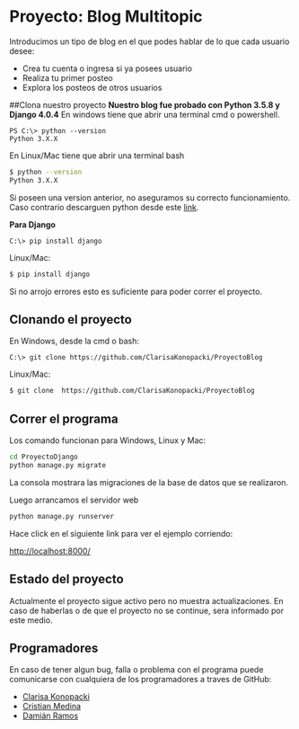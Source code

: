 # Proyecto: Blog Multitopic

Introducimos un tipo de blog en el que podes hablar de lo que cada usuario desee:
- Crea tu cuenta o ingresa si ya posees usuario
- Realiza tu primer posteo
- Explora los posteos de otros usuarios

##Clona nuestro proyecto
**Nuestro blog fue probado con Python 3.5.8 y Django 4.0.4**
En windows tiene que abrir una terminal cmd o powershell.

```PS
PS C:\> python --version
Python 3.X.X 
```

En Linux/Mac tiene que abrir una terminal bash

```bash
$ python --version
Python 3.X.X 
```

Si poseen una version anterior, no aseguramos su correcto funcionamiento. Caso contrario descarguen python desde este [link](https://www.python.org/downloads/).

**Para Django**

```PS
C:\> pip install django
```

Linux/Mac:

```bash
$ pip install django
```

Si no arrojo errores esto es suficiente para poder correr el proyecto.

## Clonando el proyecto

En Windows, desde la cmd o bash:

```PS
C:\> git clone https://github.com/ClarisaKonopacki/ProyectoBlog
```

Linux/Mac:
```bash
$ git clone  https://github.com/ClarisaKonopacki/ProyectoBlog
```
## Correr el programa
Los comando funcionan para Windows, Linux y Mac:

```bash
cd ProyectoDjango
python manage.py migrate
```
La consola mostrara las migraciones de la base de datos que se realizaron.

Luego arrancamos el servidor web

```bash
python manage.py runserver
```
Hace click en el siguiente link para ver el ejemplo corriendo: 

[http://localhost:8000/](http://localhost:8000/)


## Estado del proyecto
Actualmente el proyecto sigue activo pero no muestra actualizaciones.
En caso de haberlas o de que el proyecto no se continue, sera informado por este medio.

## Programadores
En caso de tener algun bug, falla o problema con el programa puede comunicarse con cualquiera de los programadores a traves de GitHub: 
- [Clarisa Konopacki](http://github.com/ClarisaKonopacki "Clarisa Konopacki")
- [Cristian Medina](https://github.com/CristianM1987 "Cristian Medina")
- [Damián Ramos](https://github.com/Drasmaug "Damián Ramos")

